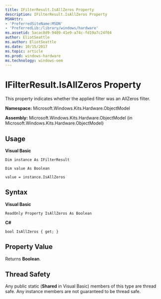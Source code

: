 ```yaml
---
title: IFilterResult.IsAllZeros Property
description: IFilterResult.IsAllZeros Property
MSHAttr:
- 'PreferredSiteName:MSDN'
- 'PreferredLib:/library/windows/hardware'
ms.assetid: 5acac8d9-9409-41e9-a74c-fd19a7c24f04
author: EliotSeattle
ms.author: EliotSeattle
ms.date: 10/15/2017
ms.topic: article
ms.prod: windows-hardware
ms.technology: windows-oem
---
```


# IFilterResult.IsAllZeros Property


This property indicates whether the applied filter was an AllZeros filter.

**Namespace:** Microsoft.Windows.Kits.Hardware.ObjectModel

**Assembly:** Microsoft.Windows.Kits.Hardware.ObjectModel (in Microsoft.Windows.Kits.Hardware.ObjectModel)

## <span id="Usage"></span><span id="usage"></span><span id="USAGE"></span>Usage


**Visual Basic**

`Dim instance As IFilterResult`

`Dim value As Boolean`

`value = instance.IsAllZeros`

## <span id="Syntax"></span><span id="syntax"></span><span id="SYNTAX"></span>Syntax


**Visual Basic**

`ReadOnly Property IsAllZeros As Boolean`

**C#**

`bool IsAllZeros { get; }`

## <span id="Property_Value"></span><span id="property_value"></span><span id="PROPERTY_VALUE"></span>Property Value


Returns **Boolean**.

## <span id="Thread_Safety"></span><span id="thread_safety"></span><span id="THREAD_SAFETY"></span>Thread Safety


Any public static (**Shared** in Visual Basic) members of this type are thread safe. Any instance members are not guaranteed to be thread safe.

 

 






